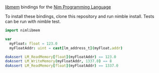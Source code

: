[libmem](https://github.com/rdbo/libmem) bindings for the [Nim Programming Language](https://nim-lang.org/)


To install these bindings, clone this repository and run nimble install. Tests can be run with nimble test.

```nim
import nimlibmem

var 
  myFloat: float = 123.0
  myFloatAddr: uint = cast[lm_address_t](myFloat.addr)

doAssert LM_ReadMemory[float](myFloatAddr) == 123.0
doAssert LM_WriteMemory(myFloatAddr, 1337.0) == 8
doAssert LM_ReadMemory[float](myFloatAddr) == 1337.0
```